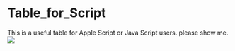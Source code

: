 # Table_for_Script
This is a useful table for Apple Script or Java Script users. 
please show me.
![](https://dl.dropbox.com/s/2batjkyx3piw4ip/tableForCreateAsCore.png?dl=0)
